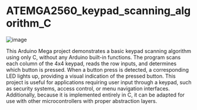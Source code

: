 # ATEMGA2560_keypad_scanning_algorithm_C

![image](https://github.com/shinesvs/ATEMGA2560_keypad_scanning_algorithm_C/assets/156725278/7a8b3e27-3f66-43eb-8375-5707f7dd7567)

This Arduino Mega project demonstrates a basic keypad scanning algorithm using only C, without any Arduino built-in functions. The program scans each column of the 4x4 keypad, reads the row inputs, and determines which button is pressed. When a button press is detected, a corresponding LED lights up, providing a visual indication of the pressed button. This project is useful for applications requiring user input through a keypad, such as security systems, access control, or menu navigation interfaces. Additionally, because it is implemented entirely in C, it can be adapted for use with other microcontrollers with proper abstraction layers.
